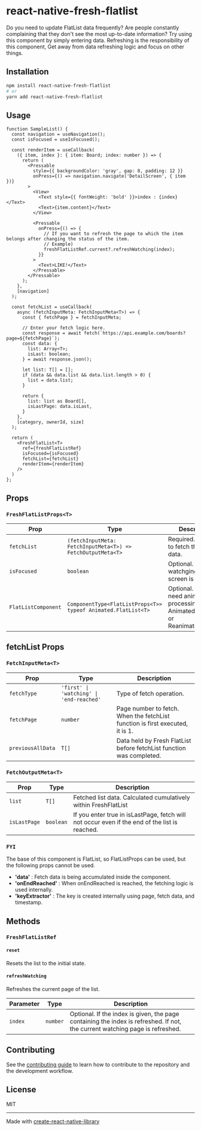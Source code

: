 # react-native-fresh-flatlist

Do you need to update FlatList data frequently? Are people constantly complaining that they don't see the most up-to-date information? Try using this component by simply entering data. Refreshing is the responsibility of this component, Get away from data refreshing logic and focus on other things.


## Installation

```sh
npm install react-native-fresh-flatlist
# or
yarn add react-native-fresh-flatlist
```

## Usage


```tsx
function SampleList() {
  const navigation = useNavigation();
  const isFocused = useIsFocused();

  const renderItem = useCallback(
    ({ item, index }: { item: Board; index: number }) => {
      return (
        <Pressable
          style={{ backgroundColor: 'gray', gap: 8, padding: 12 }}
          onPress={() => navigation.navigate('DetailScreen', { item })}
        >
          <View>
            <Text style={{ fontWeight: 'bold' }}>index : {index}</Text>
            <Text>{item.content}</Text>
          </View>

          <Pressable
            onPress={() => {
              // If you want to refresh the page to which the item belongs after changing the status of the item.
              // Example)
              freshFlatListRef.current?.refreshWatching(index);
            }}
          >
            <Text>LIKE!</Text>
          </Pressable>
        </Pressable>
      );
    },
    [navigation]
  );

  const fetchList = useCallback(
    async (fetchInputMeta: FetchInputMeta<T>) => {
      const { fetchPage } = fetchInputMeta;

      // Enter your fetch logic here.
      const response = await fetch(`https://api.example.com/boards?page=${fetchPage}`);
      const data: {
        list: Array<T>;
        isLast: boolean;
      } = await response.json();

      let list: T[] = [];
      if (data && data.list && data.list.length > 0) {
        list = data.list;
      }

      return {
        list: list as Board[],
        isLastPage: data.isLast,
      }
    },
    [category, ownerId, size]
  );

  return (
    <FreshFlatList<T>
      ref={freshFlatListRef}
      isFocused={isFocused}
      fetchList={fetchList}
      renderItem={renderItem}
    />
  )
};
```

## Props

### `FreshFlatListProps<T>`

| Prop                | Type                                                        | Description                                                                               |
|---------------------|-------------------------------------------------------------|-------------------------------------------------------------------------------------------|
| `fetchList`         | `(fetchInputMeta: FetchInputMeta<T>) => FetchOutputMeta<T>` | Required. Function to fetch the list data.                                                |
| `isFocused`         | `boolean`                                                   | Optional. refresh watchging list if the screen is focused.                                |
| `FlatListComponent` | `ComponentType<FlatListProps<T>>` `typeof Animated.FlatList<T>` | Optional. If you need animation processing using Animated.FlatList or Reanimated.FlatList |

## fetchList Props

### `FetchInputMeta<T>`

| Prop        | Type                | Description                                                                    |
|-------------|---------------------|--------------------------------------------------------------------------------|
| `fetchType` | `'first' \| 'watching' \| 'end-reached'` | Type of fetch operation.                                                       |
| `fetchPage` | `number`            | Page number to fetch.  When the fetchList function is first executed, it is 1. |
| `previousAllData`      | `T[]`               | Data held by Fresh FlatList before fetchList function was completed.                   |

### `FetchOutputMeta<T>`

| Prop          | Type                | Description                                                                                    |
|---------------|---------------------|------------------------------------------------------------------------------------------------|
| `list`        | `T[]`               | Fetched list data. Calculated cumulatively within FreshFlatList                                |
| `isLastPage`  | `boolean`           | If you enter true in isLastPage, fetch will not occur even if the end of the list is reached.  |

### `FYI`
The base of this component is FlatList, so FlatListProps can be used, but the following props cannot be used.
- **'data'** : Fetch data is being accumulated inside the component.
- **'onEndReached'** : When onEndReached is reached, the fetching logic is used internally.
- **'keyExtractor'** : The key is created internally using page, fetch data, and timestamp.


## Methods

### `FreshFlatListRef`

#### `reset`

Resets the list to the initial state.

#### `refreshWatching`

Refreshes the current page of the list.

| Parameter | Type    | Description                                                                                                                  |
|-----------|---------|------------------------------------------------------------------------------------------------------------------------------|
| `index`   | `number`| Optional. If the index is given, the page containing the index is refreshed. If not, the current watching page is refreshed. |


## Contributing

See the [contributing guide](CONTRIBUTING.md) to learn how to contribute to the repository and the development workflow.

## License

MIT

---

Made with [create-react-native-library](https://github.com/callstack/react-native-builder-bob)
